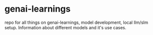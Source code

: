 # genai-learnings
repo for all things on genai-learnings, model development, local llm/slm setup. Information about different models and it's use cases.
